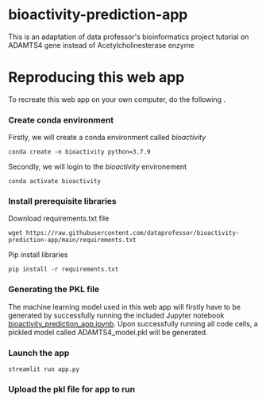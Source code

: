 # bioactivity-prediction-app

This is an adaptation of data professor's bioinformatics project tutorial on ADAMTS4 gene instead of Acetylcholinesterase enzyme

# Reproducing this web app
To recreate this web app on your own computer, do the following .

### Create conda environment
Firstly, we will create a conda environment called *bioactivity*
```
conda create -n bioactivity python=3.7.9
```
Secondly, we will login to the *bioactivity* environement
```
conda activate bioactivity
```
### Install prerequisite libraries

Download requirements.txt file

```
wget https://raw.githubusercontent.com/dataprofessor/bioactivity-prediction-app/main/requirements.txt

```

Pip install libraries
```
pip install -r requirements.txt
```

### Generating the PKL file

The machine learning model used in this web app will firstly have to be generated by successfully running the included Jupyter notebook [bioactivity_prediction_app.ipynb](https://github.com/dataprofessor/bioactivity-prediction-app/blob/main/bioactivity_prediction_app.ipynb). Upon successfully running all code cells, a pickled model called ADAMTS4_model.pkl will be generated.

###  Launch the app

```
streamlit run app.py
```
### Upload the pkl file for app to run
